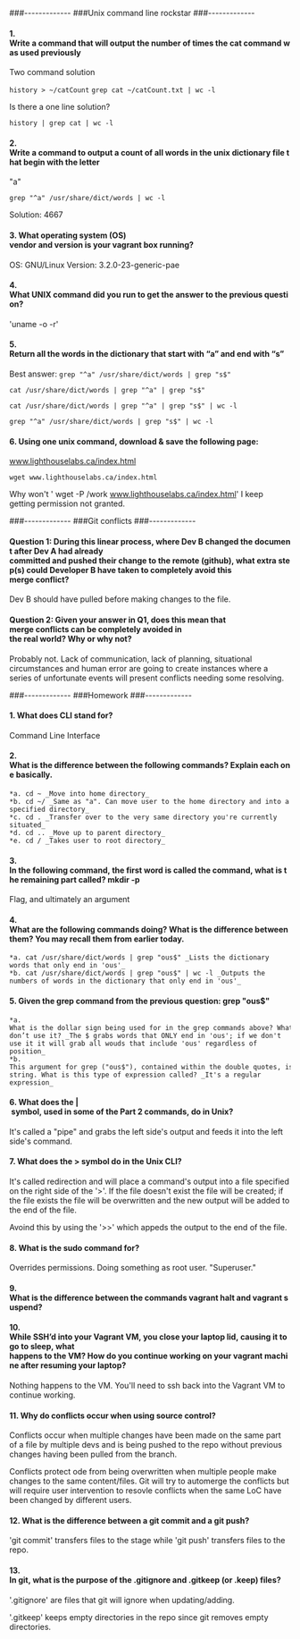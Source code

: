 ###-------------
###Unix command line rockstar
###-------------
#### 1. Write a command that will output the number of times the cat command was used previously

Two command solution

`history > ~/catCount`
`grep cat ~/catCount.txt | wc -l`

Is there a one line solution?

`history | grep cat | wc -l`

#### 2. Write a command to output a count of all words in the unix dictionary file that begin with the letter
"a"

`grep "^a" /usr/share/dict/words | wc -l`

Solution: 4667

#### 3. What operating system (OS) vendor and version is your vagrant box running?

OS: GNU/Linux 
Version: 3.2.0-23-generic-pae 

#### 4. What UNIX command did you run to get the answer to the previous question?

'uname -o -r'

#### 5. Return all the words in the dictionary that start with “a” and end with “s”

Best answer: `grep "^a" /usr/share/dict/words | grep "s$"`

`cat /usr/share/dict/words | grep "^a" | grep "s$"`

`cat /usr/share/dict/words | grep "^a" | grep "s$" | wc -l`

`grep "^a" /usr/share/dict/words | grep "s$" | wc -l`

#### 6. Using one unix command, download & save the following page:
www.lighthouselabs.ca/index.html

`wget www.lighthouselabs.ca/index.html`

Why won't ' wget -P /work www.lighthouselabs.ca/index.html' I keep getting permission not granted.

###-------------
###Git conflicts
###-------------

#### Question 1: During this linear process, where Dev B changed the document after Dev A had already committed and pushed their change to the remote (github), what extra step(s) could Developer B have taken to completely avoid this merge conflict?

Dev B should have pulled before making changes to the file.


#### Question 2: Given your answer in Q1, does this mean that merge conflicts can be completely avoided in the real world? Why or why not?

Probably not. Lack of communication, lack of planning, situational circumstances and human error are going to create instances where a series of unfortunate events will present conflicts needing some resolving.

###-------------
###Homework
###-------------

#### 1. What does CLI stand for?

Command Line Interface

#### 2. What is the difference between the following commands? Explain each one basically.
	*a. cd ~ _Move into home directory_
	*b. cd ~/ _Same as "a". Can move user to the home directory and into a specified directory_
	*c. cd . _Transfer over to the very same directory you're currently situated_
	*d. cd .. _Move up to parent directory_
	*e. cd / _Takes user to root directory_

#### 3. In the following command, the first word is called the command, what is the remaining part called? mkdir -­p

Flag, and ultimately an argument

#### 4. What are the following commands doing? What is the difference between them? You may recall them from earlier today.
	*a. cat /usr/share/dict/words | grep "ous$" _Lists the dictionary words that only end in 'ous'_
	*b. cat /usr/share/dict/words | grep "ous$" | wc ­-l _Outputs the numbers of words in the dictionary that only end in 'ous'_

#### 5. Given the grep command from the previous question: grep "ous$"
	*a. What is the dollar sign being used for in the grep commands above? What happens if we don’t use it? _The $ grabs words that ONLY end in 'ous'; if we don't use it it will grab all wouds that include 'ous' regardless of position_
	*b. This argument for grep ("ous$"), contained within the double quotes, is more than just a string. What is this type of expression called? _It's a regular expression_

#### 6. What does the | symbol, used in some of the Part 2 commands, do in Unix?

It's called a "pipe" and grabs the left side's output and feeds it into the left side's command.

#### 7. What does the > symbol do in the Unix CLI?

It's called redirection and will place a command's output into a file specified on the right side of the '>'. If the file doesn't exist the file will be created; if the file exists the file will be overwritten and the new output will be added to the end of the file.

Avoind this by using the '>>' which appeds the output to the end of the file.

#### 8. What is the sudo command for?

Overrides permissions. Doing something as root user. "Superuser."

#### 9. What is the difference between the commands vagrant halt and vagrant suspend?

#### 10. While SSH’d into your Vagrant VM, you close your laptop lid, causing it to go to sleep, what happens to the VM? How do you continue working on your vagrant machine after resuming your laptop?

Nothing happens to the VM. You'll need to ssh back into the Vagrant VM to continue working.

#### 11. Why do conflicts occur when using source control?

Conflicts occur when multiple changes have been made on the same part of a file by multiple devs and is being pushed to the repo without previous changes having been pulled from the branch.

Conflicts protect ode from being overwritten when multiple people make changes to the same content/files. Git will try to automerge the conflicts but will require user intervention to resovle conflicts when the same LoC have been changed by different users.

#### 12. What is the difference between a git commit and a git push?

'git commit' transfers files to the stage while 'git push' transfers files to the repo.

#### 13. In git, what is the purpose of the .gitignore and .gitkeep (or .keep) files?

'.gitignore' are files that git will ignore when updating/adding.

'.gitkeep' keeps empty directories in the repo since git removes empty directories.


